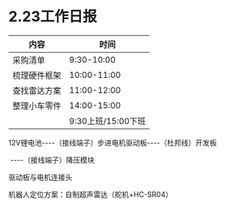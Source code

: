 # 2.23工作日报

| 内容         | 时间               |
| ------------ | ------------------ |
| 采购清单     | 9:30-10:00         |
| 梳理硬件框架 | 10:00-11:00        |
| 查找雷达方案 | 11:00-12:00        |
| 整理小车零件 | 14:00-15:00        |
|              | 9:30上班/15:00下班 |



12V锂电池----（接线端子）步进电机驱动板----（杜邦线）开发板

​				 ----（接线端子）降压模块

驱动板与电机连接头



机器人定位方案：自制超声雷达（舵机+HC-SR04）

